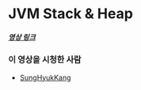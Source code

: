 # JVM Stack & Heap

##### [영상 링크](https://youtu.be/UzaGOXKVhwU)

### 이 영상을 시청한 사람

- [SungHyukKang](https://github.com/SungHyukKang) 
